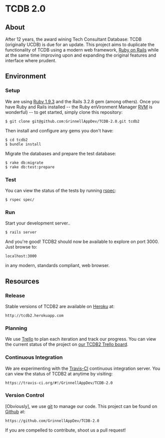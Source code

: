 # TCDB 2.0

## About

After 12 years, the award wining Tech Consultant Database: TCDB (originally UCDB) is due for an update.  This project aims to duplicate the functionality of TCDB using a modern web framework, [Ruby on Rails](http://rubyonrails.org/) while at the same time improving upon and expanding the original features and interface where prudent.

## Environment

### Setup

We are using [Ruby 1.9.3](http://www.ruby-lang.org) and the Rails 3.2.8 gem (among others).  Once you have Ruby and Rails installed -- the Ruby enVironment Manager [RVM](http://rvm.io) is wonderful) -- to get started, simply clone this repository:

    $ git clone git@github.com:GrinnellAppDev/TCDB-2.0.git tcdb2

Then install and configure any gems you don't have:

    $ cd tcdb2
    $ bundle install

Migrate the databases and prepare the test database:

	$ rake db:migrate
	$ rake db:test:prepare

### Test

You can view the status of the tests by running [rspec](http://rubygems.org/gems/rspec-rails):

	$ rspec spec/

### Run

Start your development server..

    $ rails server

And you're good!  TCDB2 should now be available to explore on port 3000.  Just browse to:

    localhost:3000

in any modern, standards compliant, web browser.

## Resources

### Release

Stable versions of TCDB2 are available on [Heroku](http://www.heroku.com/) at:

    http://tcdb2.herokuapp.com

### Planning

We use [Trello](http://trello.com) to plan each iteration and track our progress.  You can view the current status of the project on [our TCDB2 Trello board](https://trello.com/board/tcdb-2-0-development/5063d611b2c095dd52060af1).  

### Continuous Integration

We are experimenting with the [Travis-CI](http://travis-ci.org) continuous integration server.  You can view the status of TCDB2 at anytime by visiting:

    https://travis-ci.org/#!/GrinnellAppDev/TCDB-2.0

### Version Control

[Obviously], we use [git](http://git-scm.com/) to manage our code.  This project can be found on [Github](http://github.com) at:
    
    https://github.com/GrinnellAppDev/TCDB-2.0

If you are compelled to contribute, shoot us a pull request!


